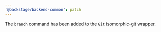 ```yaml
---
'@backstage/backend-common': patch
---
```


The `branch` command has been added to the `Git` isomorphic-git wrapper.
